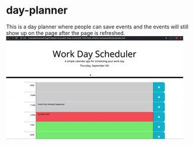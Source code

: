 # day-planner
This is a day planner where people can save events and the events will still show up on the page after the page is refreshed.
![A user clicks on slots on the color-coded calendar and edits the events.](./05-third-party-apis-homework-demo.gif)
